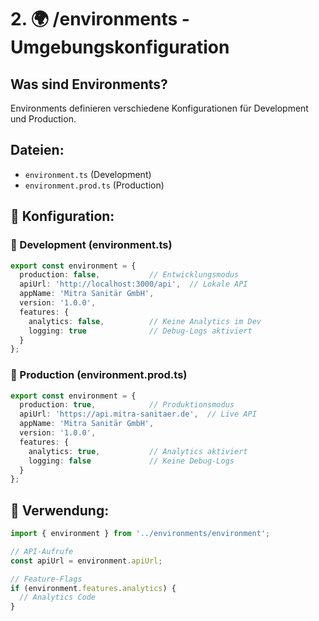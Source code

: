 # 2. 🌍 /environments - Umgebungskonfiguration

## Was sind Environments?

Environments definieren verschiedene Konfigurationen für Development und Production.

## Dateien:

- `environment.ts` (Development)
- `environment.prod.ts` (Production)

## 📝 Konfiguration:

### 🔧 Development (environment.ts)

```typescript
export const environment = {
  production: false,           // Entwicklungsmodus
  apiUrl: 'http://localhost:3000/api',  // Lokale API
  appName: 'Mitra Sanitär GmbH',
  version: '1.0.0',
  features: {
    analytics: false,          // Keine Analytics im Dev
    logging: true              // Debug-Logs aktiviert
  }
};
```

### 🚀 Production (environment.prod.ts)

```typescript
export const environment = {
  production: true,            // Produktionsmodus
  apiUrl: 'https://api.mitra-sanitaer.de',  // Live API
  appName: 'Mitra Sanitär GmbH',
  version: '1.0.0',
  features: {
    analytics: true,           // Analytics aktiviert
    logging: false             // Keine Debug-Logs
  }
};
```

## 🎯 Verwendung:

```typescript
import { environment } from '../environments/environment';

// API-Aufrufe
const apiUrl = environment.apiUrl;

// Feature-Flags
if (environment.features.analytics) {
  // Analytics Code
}
```